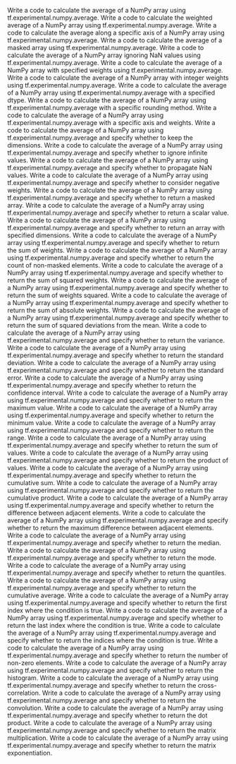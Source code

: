 Write a code to calculate the average of a NumPy array using tf.experimental.numpy.average.
Write a code to calculate the weighted average of a NumPy array using tf.experimental.numpy.average.
Write a code to calculate the average along a specific axis of a NumPy array using tf.experimental.numpy.average.
Write a code to calculate the average of a masked array using tf.experimental.numpy.average.
Write a code to calculate the average of a NumPy array ignoring NaN values using tf.experimental.numpy.average.
Write a code to calculate the average of a NumPy array with specified weights using tf.experimental.numpy.average.
Write a code to calculate the average of a NumPy array with integer weights using tf.experimental.numpy.average.
Write a code to calculate the average of a NumPy array using tf.experimental.numpy.average with a specified dtype.
Write a code to calculate the average of a NumPy array using tf.experimental.numpy.average with a specific rounding method.
Write a code to calculate the average of a NumPy array using tf.experimental.numpy.average with a specific axis and weights.
Write a code to calculate the average of a NumPy array using tf.experimental.numpy.average and specify whether to keep the dimensions.
Write a code to calculate the average of a NumPy array using tf.experimental.numpy.average and specify whether to ignore infinite values.
Write a code to calculate the average of a NumPy array using tf.experimental.numpy.average and specify whether to propagate NaN values.
Write a code to calculate the average of a NumPy array using tf.experimental.numpy.average and specify whether to consider negative weights.
Write a code to calculate the average of a NumPy array using tf.experimental.numpy.average and specify whether to return a masked array.
Write a code to calculate the average of a NumPy array using tf.experimental.numpy.average and specify whether to return a scalar value.
Write a code to calculate the average of a NumPy array using tf.experimental.numpy.average and specify whether to return an array with specified dimensions.
Write a code to calculate the average of a NumPy array using tf.experimental.numpy.average and specify whether to return the sum of weights.
Write a code to calculate the average of a NumPy array using tf.experimental.numpy.average and specify whether to return the count of non-masked elements.
Write a code to calculate the average of a NumPy array using tf.experimental.numpy.average and specify whether to return the sum of squared weights.
Write a code to calculate the average of a NumPy array using tf.experimental.numpy.average and specify whether to return the sum of weights squared.
Write a code to calculate the average of a NumPy array using tf.experimental.numpy.average and specify whether to return the sum of absolute weights.
Write a code to calculate the average of a NumPy array using tf.experimental.numpy.average and specify whether to return the sum of squared deviations from the mean.
Write a code to calculate the average of a NumPy array using tf.experimental.numpy.average and specify whether to return the variance.
Write a code to calculate the average of a NumPy array using tf.experimental.numpy.average and specify whether to return the standard deviation.
Write a code to calculate the average of a NumPy array using tf.experimental.numpy.average and specify whether to return the standard error.
Write a code to calculate the average of a NumPy array using tf.experimental.numpy.average and specify whether to return the confidence interval.
Write a code to calculate the average of a NumPy array using tf.experimental.numpy.average and specify whether to return the maximum value.
Write a code to calculate the average of a NumPy array using tf.experimental.numpy.average and specify whether to return the minimum value.
Write a code to calculate the average of a NumPy array using tf.experimental.numpy.average and specify whether to return the range.
Write a code to calculate the average of a NumPy array using tf.experimental.numpy.average and specify whether to return the sum of values.
Write a code to calculate the average of a NumPy array using tf.experimental.numpy.average and specify whether to return the product of values.
Write a code to calculate the average of a NumPy array using tf.experimental.numpy.average and specify whether to return the cumulative sum.
Write a code to calculate the average of a NumPy array using tf.experimental.numpy.average and specify whether to return the cumulative product.
Write a code to calculate the average of a NumPy array using tf.experimental.numpy.average and specify whether to return the difference between adjacent elements.
Write a code to calculate the average of a NumPy array using tf.experimental.numpy.average and specify whether to return the maximum difference between adjacent elements.
Write a code to calculate the average of a NumPy array using tf.experimental.numpy.average and specify whether to return the median.
Write a code to calculate the average of a NumPy array using tf.experimental.numpy.average and specify whether to return the mode.
Write a code to calculate the average of a NumPy array using tf.experimental.numpy.average and specify whether to return the quantiles.
Write a code to calculate the average of a NumPy array using tf.experimental.numpy.average and specify whether to return the cumulative average.
Write a code to calculate the average of a NumPy array using tf.experimental.numpy.average and specify whether to return the first index where the condition is true.
Write a code to calculate the average of a NumPy array using tf.experimental.numpy.average and specify whether to return the last index where the condition is true.
Write a code to calculate the average of a NumPy array using tf.experimental.numpy.average and specify whether to return the indices where the condition is true.
Write a code to calculate the average of a NumPy array using tf.experimental.numpy.average and specify whether to return the number of non-zero elements.
Write a code to calculate the average of a NumPy array using tf.experimental.numpy.average and specify whether to return the histogram.
Write a code to calculate the average of a NumPy array using tf.experimental.numpy.average and specify whether to return the cross-correlation.
Write a code to calculate the average of a NumPy array using tf.experimental.numpy.average and specify whether to return the convolution.
Write a code to calculate the average of a NumPy array using tf.experimental.numpy.average and specify whether to return the dot product.
Write a code to calculate the average of a NumPy array using tf.experimental.numpy.average and specify whether to return the matrix multiplication.
Write a code to calculate the average of a NumPy array using tf.experimental.numpy.average and specify whether to return the matrix exponentiation.